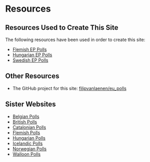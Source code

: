 # Resources

## Resources Used to Create This Site

The following resources have been used in order to create this site:

+ [Flemish EP Polls](https://filipvanlaenen.github.io/flemish_ep_polls/)
+ [Hungarian EP Polls](https://filipvanlaenen.github.io/hungarian_ep_polls/)
+ [Swedish EP Polls](https://filipvanlaenen.github.io/swedish_ep_polls/)

## Other Resources

+ The GitHub project for this site: [filipvanlaenen/eu_polls](https://github.com/filipvanlaenen/eu_polls)

## Sister Websites

+ [Belgian Polls](https://filipvanlaenen.github.io/belgian_polls/)
+ [British Polls](https://filipvanlaenen.github.io/british_polls/)
+ [Catalonian Polls](https://filipvanlaenen.github.io/catalonian_polls/)
+ [Flemish Polls](https://filipvanlaenen.github.io/flemish_polls/)
+ [Hungarian Polls](https://filipvanlaenen.github.io/hungarian_polls/)
+ [Icelandic Polls](https://filipvanlaenen.github.io/icelandic_polls/)
+ [Norwegian Polls](https://filipvanlaenen.github.io/norwegian_polls/)
+ [Walloon Polls](https://filipvanlaenen.github.io/walloon_polls/)
